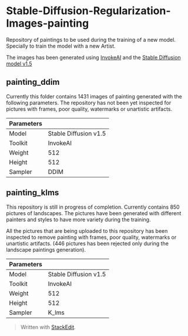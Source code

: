 
# Stable-Diffusion-Regularization-Images-painting
Repository of paintings to be used during the training of a new model. Specially to train the model with a new Artist.

The images has been generated using [InvokeAI](https://github.com/invoke-ai/InvokeAI) and the [Stable Diffusion model v1.5](https://huggingface.co/runwayml/stable-diffusion-v1-5)

## painting_ddim 

Currently this folder contains 1431 images of painting generated with the following parameters. The repository has not been yet inspected for pictures with frames, poor quality, watermarks or unartistic artifacts.

| Parameters |  |
|--|--|
| Model | Stable Diffusion v1.5 |
| Toolkit | InvokeAI |
| Weight | 512 |
| Height | 512 |
| Sampler | DDIM |


## painting_klms

This repository is still in progress of completion. Currently contains 850 pictures of landscapes. The pictures have been generated with different painters and styles to have more variety during the training.

All the pictures that are being uploaded to this repository has been inspected to remove painting with frames, poor quality, watermarks or unartistic artifacts. (446 pictures has been rejected only during the landscape paintings generation).

| Parameters |  |
|--|--|
| Model | Stable Diffusion v1.5 |
| Toolkit | InvokeAI |
| Weight | 512 |
| Height | 512 |
| Sampler | K_lms |
 

> Written with [StackEdit](https://stackedit.io/).